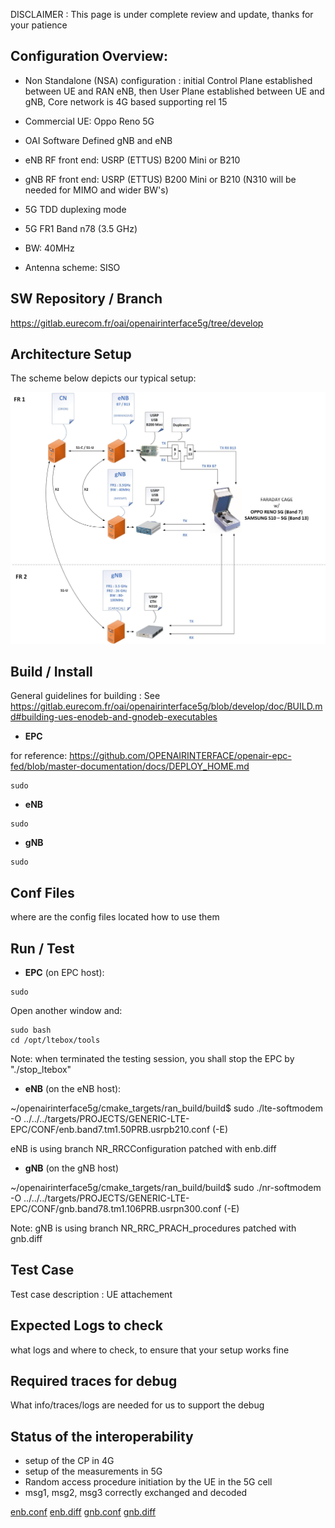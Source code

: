 DISCLAIMER : This page is under complete review and update, thanks for your patience

## Configuration Overview:

* Non Standalone (NSA) configuration  : initial Control Plane established between UE and RAN eNB, then User Plane established between UE and gNB, Core network is 4G based supporting rel 15

* Commercial UE: Oppo Reno 5G
* OAI Software Defined gNB and eNB
* eNB RF front end: USRP (ETTUS) B200 Mini or B210
* gNB RF front end: USRP (ETTUS) B200 Mini or B210 (N310 will be needed for MIMO and wider BW's)
* 5G TDD duplexing mode
* 5G FR1 Band n78 (3.5 GHz)
* BW: 40MHz
* Antenna scheme: SISO

## SW Repository / Branch

https://gitlab.eurecom.fr/oai/openairinterface5g/tree/develop

## Architecture Setup

The scheme below depicts our typical setup:

![image info](./testing_gnb_w_cots_ue_resources/oai_fr1_setup.jpg)


## Build / Install

General guidelines for building :
See https://gitlab.eurecom.fr/oai/openairinterface5g/blob/develop/doc/BUILD.md#building-ues-enodeb-and-gnodeb-executables

- **EPC**

for reference:
https://github.com/OPENAIRINTERFACE/openair-epc-fed/blob/master-documentation/docs/DEPLOY_HOME.md


```
sudo 
```

- **eNB**

```
sudo 
```

- **gNB**

```
sudo 
```

## Conf Files

where are the config files located
how to use them

## Run / Test


- **EPC** (on EPC host):

```
sudo 
```

Open another window and:

```
sudo bash
cd /opt/ltebox/tools

```

Note: when terminated the testing session, you shall stop the EPC by "./stop_ltebox"


- **eNB** (on the eNB host):

~/openairinterface5g/cmake_targets/ran_build/build$ sudo ./lte-softmodem -O ../../../targets/PROJECTS/GENERIC-LTE-EPC/CONF/enb.band7.tm1.50PRB.usrpb210.conf (-E)


eNB is using branch NR_RRCConfiguration patched with enb.diff


- **gNB** (on the gNB host)

~/openairinterface5g/cmake_targets/ran_build/build$ sudo ./nr-softmodem -O ../../../targets/PROJECTS/GENERIC-LTE-EPC/CONF/gnb.band78.tm1.106PRB.usrpn300.conf (-E)

Note: gNB is using branch NR_RRC_PRACH_procedures patched with gnb.diff


## Test Case

Test case description  : UE attachement

## Expected Logs to check

what logs and where to check, to ensure that your setup works fine

## Required traces for debug

What info/traces/logs are needed for us to support the debug

## Status of the interoperability
- setup of the CP in 4G
- setup of the measurements in 5G
- Random access procedure initiation by the UE in the 5G cell
- msg1, msg2, msg3 correctly exchanged and decoded


[enb.conf](uploads/48bbbcc8016a33ce6d2faf62e3845005/enb.conf)
[enb.diff](uploads/9763bd6d18256612d007251bc371ca46/enb.diff)
[gnb.conf](uploads/59ae03deccb2186f544451034c297838/gnb.conf)
[gnb.diff](uploads/bb756b2b165cb70f89405d7a8c4c36a8/gnb.diff)